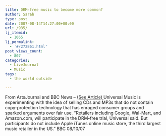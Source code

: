 ```yaml
---
title: DRM-free music to become more common?
author: Sarah
type: post
date: 2007-08-14T14:27:00+00:00
url: /935/
lj_itemid:
  - 1065
lj_permalink:
  - '#/272861.html'
post_views_count:
  - 807
categories:
  - LiveJournal
  - Music
tags:
  - the world outside

---
```

<div>
  From ArtsJournal and BBC News &#8211; <a href="http://news.bbc.co.uk/2/hi/business/6939807.stm">(See Article) </a>Universal Music is experimenting with the idea of selling CDs and MP3s that do not contain copy-protection technology that has enraged consumer groups and sparked arguments over fair use. &#8220;Retailers including Google, Wal-Mart, and Amazon.com, will participate in the DRM-free trial, Universal said. But participants do not include Apple iTunes online music store, the third largest music retailer in the US.&#8221; BBC 08/10/07
</div>
